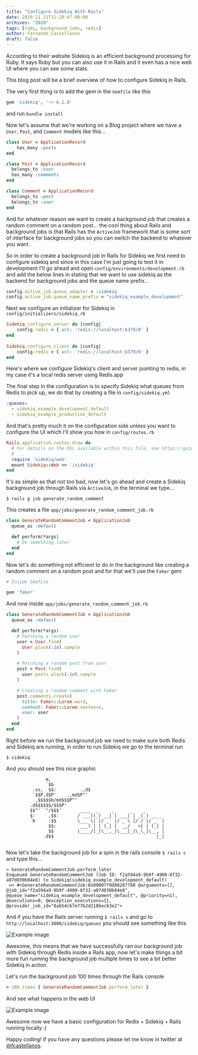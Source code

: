 ```yaml
---
title: "Configure Sidekiq With Rails"
date: 2020-11-23T11:29:47-08:00
archives: "2020"
tags: [ruby, background-jobs, redis]
author: Fernando Castellanos
draft: false
---
```


According to their website Sidekiq is an efficient background processing for Ruby. It says Ruby but you can also use it in Rails and it even has a nice web UI where you can see some stats.

This blog post will be a brief overview of how to configure Sidekiq in Rails.

The very first thing is to add the gem in the `Gemfile` like this

```ruby
gem 'sidekiq', '~> 6.1.0'
```

and run `bundle install`

Now let's assume that we're working on a Blog project where we have a `User`, `Post`, and `Comment` models like this...

```ruby
class User < ApplicationRecord
    has_many :posts
end

class Post < ApplicationRecord
  belongs_to :user
  has_many :comments
end

class Comment < ApplicationRecord
  belongs_to :post
  belongs_to :user
end
```

And for whatever reason we want to create a background job that creates a random comment on a random post... the cool thing about Rails and background jobs is that Rails has the `ActiveJob` framework that is some sort of interface for background jobs so you can switch the backend to whatever you want. 

So in order to create a background job in Rails for Sidekiq we first need to configure sidekiq and since in this case I'm just going to test it in development I'll go ahead and open `config/environments/development.rb` and add the below lines in stating that we want to use sidekiq as the backend for background jobs and the queue name prefix...


```ruby
config.active_job.queue_adapter = :sidekiq
config.active_job.queue_name_prefix = "sidekiq_example_development"
```

Next we configure an initializer for Sidekiq in `config/initializers/sidekiq.rb`

```ruby
Sidekiq.configure_server do |config|
    config.redis = { url: 'redis://localhost:6379/0' }
end
  
Sidekiq.configure_client do |config|
    config.redis = { url: 'redis://localhost:6379/0' }
end
```

Here's where we configure Sidekiq's client and server pointing to redis, in my case it's a local redis server using Redis.app


The final step in the configuration is to specify Sidekiq what queues from Redis to pick up, we do that by creating a file in `config/sidekiq.yml`

```yml
:queues:
  - sidekiq_example_development_default
  - sidekiq_example_production_default
```

And that's pretty much it on the configuration side unless you want to configure the UI which I'll show you how in `config/routes.rb`

```ruby
Rails.application.routes.draw do
  # For details on the DSL available within this file, see https://guides.rubyonrails.org/routing.html
  # ...
  require 'sidekiq/web'
  mount Sidekiq::Web => '/sidekiq'
end
```

It's as simple as that not too bad, now let's go ahead and create a Sidekiq background job through Rails via `ActiveJob`, in the terminal we type...

```
$ rails g job generate_random_comment
```

This creates a file `app/jobs/generate_random_comment_job.rb`

```ruby
class GenerateRandomCommentJob < ApplicationJob
  queue_as :default

  def perform(*args)
    # Do something later
  end
end
```

Now let's do something not efficient to do in the background like creating a random comment on a random post and for that we'll use the `Faker` gem

```ruby
# Inside Gemfile

gem 'faker'
```

And now inside `app/jobs/generate_random_comment_job.rb`

```ruby
class GenerateRandomCommentJob < ApplicationJob
  queue_as :default

  def perform(*args)
    # Fetching a random user
    user = User.find(
      User.pluck(:id).sample
    )

    # Fetching a random post from user
    post = Post.find(
      user.posts.pluck(:id).sample
    )

    # Creating a random comment with Faker
    post.comments.create(
      title: Faker::Lorem.word,
      content: Faker::Lorem.sentence,
      user: user
    )
  end
end
```

Right before we run the background job we need to make sure both Redis and Sidekiq are running, in order to run Sidekiq we go to the terminal run 

```
$ sidekiq
```

And you should see this nice graphic
```
               m,
               `$b
          .ss,  $$:         .,d$
          `$$P,d$P'    .,md$P"'
           ,$$$$$b/md$$$P^'
         .d$$$$$$/$$$P'
         $$^' `"/$$$'       ____  _     _      _    _
         $:     ,$$:       / ___|(_) __| | ___| | _(_) __ _
         `b     :$$        \___ \| |/ _` |/ _ \ |/ / |/ _` |
                $$:         ___) | | (_| |  __/   <| | (_| |
                $$         |____/|_|\__,_|\___|_|\_\_|\__, |
              .d$$                                       |_|
      
```

Now let's take the background job for a spin in the rails console `$ rails c` and type this...

```
> GenerateRandomCommentJob.perform_later
Enqueued GenerateRandomCommentJob (Job ID: f2a594a9-9b9f-4900-8f32-a07d030b04e8) to Sidekiq(sidekiq_example_development_default)
 => #<GenerateRandomCommentJob:0x00007f9d88287788 @arguments=[], @job_id="f2a594a9-9b9f-4900-8f32-a07d030b04e8", @queue_name="sidekiq_example_development_default", @priority=nil, @executions=0, @exception_executions={}, @provider_job_id="8ab54cb7e77b2d218bec63e2">
```

And if you have the Rails server running `$ rails s` and go to `http://localhost:3000/sidekiq/queues` you should see something like this


![Example image](/img/configure-sidekick/image-1.png)

Awesome, this means that we have successfully ran our background job with Sidekiq through Redis inside a Rails app, now let's make things a bit more fun running the background job multiple times to see a bit better Sidekiq in action.

Let's run the background job 100 times through the Rails console

```ruby
> 100.times { GenerateRandomCommentJob.perform_later }
```

And see what happens in the web UI

![Example image](/img/configure-sidekick/image-2.png)

Awesome now we have a basic configuration for Redis + Sidekiq + Rails running locally :) 

Happy coding! if you have any questions please let me know in twitter at [@fcastellanos](https://twitter.com/fcastellanos).